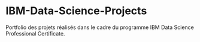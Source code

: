 # IBM-Data-Science-Projects
Portfolio des projets réalisés dans le cadre du programme IBM Data Science Professional Certificate. 
